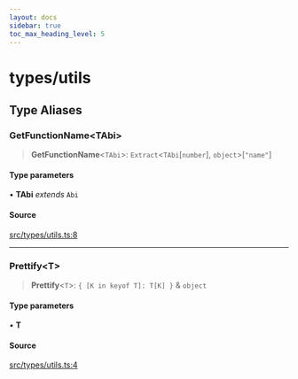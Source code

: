 ```yaml
---
layout: docs
sidebar: true
toc_max_heading_level: 5
---
```


# types/utils

## Type Aliases

### GetFunctionName\<TAbi\>

> **GetFunctionName**\<`TAbi`\>: `Extract`\<`TAbi`\[`number`\], `object`\>\[`"name"`\]

#### Type parameters

• **TAbi** *extends* `Abi`

#### Source

[src/types/utils.ts:8](https://github.com/anegg0/arbitrum-orbit-sdk/blob/1aa2030374f41bb1bf01834ef0c05d2e6663f5e5/src/types/utils.ts#L8)

***

### Prettify\<T\>

> **Prettify**\<`T`\>: `{ [K in keyof T]: T[K] }` & `object`

#### Type parameters

• **T**

#### Source

[src/types/utils.ts:4](https://github.com/anegg0/arbitrum-orbit-sdk/blob/1aa2030374f41bb1bf01834ef0c05d2e6663f5e5/src/types/utils.ts#L4)
